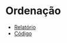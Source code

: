 # Ordenação
- [Relatório](https://github.com/mrslima/RPEC/blob/main/RA04_TDE03_Ordenação/RPEC___Relatório_TDE3_RA04.pdf)
- [Código](https://github.com/mrslima/RPEC/blob/main/RA04_TDE03_Ordenação/RA04_TDE03_RPEC_Ordenacao.zip)
